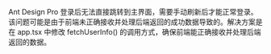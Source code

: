 Ant Design Pro 登录后无法直接跳转到主界面，需要手动刷新后才能正常登录。该问题可能是由于前端未正确接收并处理后端返回的成功数据导致的。解决方案是在 app.tsx 中修改 fetchUserInfo() 的调用方式，确保前端能正确接收并处理后端返回的数据。
